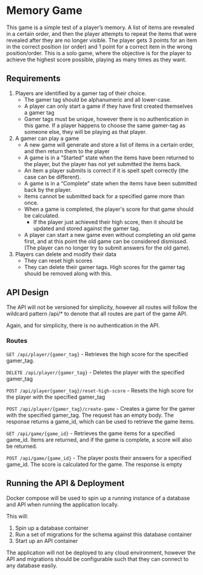 # Memory Game

This game is a simple test of a player’s memory. A list of items are revealed in a certain order, and then the player attempts to repeat the items that were revealed after they are no longer visible. The player gets 3 points for an item in the correct position (or order) and 1 point for a correct item in the wrong position/order. This is a solo game, where the objective is for the player to achieve the highest score possible, playing as many times as they want.

## Requirements

1. Players are identified by a gamer tag of their choice.
   - The gamer tag should be alphanumeric and all lower-case.
   - A player can only start a game if they have first created themselves a gamer tag
   - Gamer tags must be unique, however there is no authentication in this game. If a player happens to choose the same gamer-tag as someone else, they will be playing as that player.
1. A gamer can play a game
   - A new game will generate and store a list of items in a certain order, and then return them to the player
   - A game is in a “Started” state when the items have been returned to the player, but the player has not yet submitted the items back.
   - An item a player submits is correct if it is spelt spelt correctly (the case can be different).
   - A game is in a “Complete” state when the items have been submitted back by the player.
   - Items cannot be submitted back for a specified game more than once.
   - When a game is completed, the player's score for that game should be calculated.
     - If the player just achieved their high score, then it should be updated and stored against the gamer tag.
   - A player can start a new game even without completing an old game first, and at this point the old game can be considered dismissed. (The player can no longer try to submit answers for the old game).
1. Players can delete and modify their data
   - They can reset high scores
   - They can delete their gamer tags. High scores for the gamer tag should be removed along with this.

## API Design

The API will not be versioned for simplicity, however all routes will follow the wildcard pattern /api/* to denote that all routes are part of the game API.

Again, and for simplicity, there is no authentication in the API.

### Routes

`GET /api/player/{gamer_tag}` - Retrieves the high score for the specified gamer_tag. 

`DELETE /api/player/{gamer_tag}` - Deletes the player with the specified gamer_tag

`POST /api/player{gamer_tag}/reset-high-score` - Resets the high score for the player with the specified gamer_tag

`POST /api/player/{gamer_tag}/create-game` - Creates a game for the gamer with the specified gamer_tag. The request has an empty body. The response returns a game_id, which can be used to retrieve the game items.

`GET /api/game/{game_id}` - Retrieves the game items for a specified game_id. Items are returned, and if the game is complete, a score will also be returned.

`POST /api/game/{game_id}` - The player posts their answers for a specified game_id. The score is calculated for the game. The response is empty

## Running the API & Deployment

Docker compose will be used to spin up a running instance of a database and API when running the application locally. 

This will:
1. Spin up a database container
1. Run a set of migrations for the schema against this database container
1. Start up an API container

The application will not be deployed to any cloud environment, however the API and migrations should be configurable such that they can connect to any database easily.

